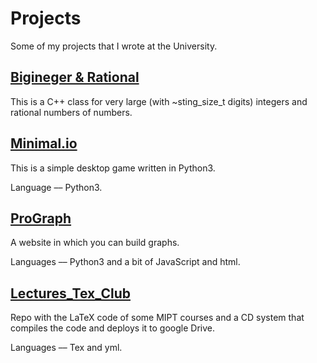 # Projects
Some of my projects that I wrote at the University.

## [Bigineger & Rational](https://github.com/Falier77777/MIPT-code/tree/master/projects/BigInteger%26Rational)
This is a C++ class for very large (with ~sting_size_t digits) integers and rational numbers of numbers.

## [Minimal.io](https://github.com/Unicorn-Dev/Minimal.io)
This is a simple desktop game written in Python3.

Language –– Python3.

## [ProGraph](https://github.com/Unicorn-Dev/ProGraph)
A website in which you can build graphs.

Languages –– Python3 and a bit of JavaScript and html.

## [Lectures_Tex_Club](https://github.com/MIPT-Group/Lectures_Tex_Club)
Repo with the LaTeX code of some MIPT courses and a CD system that compiles the code and deploys it to google Drive.

Languages –– Tex and yml.
